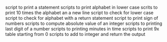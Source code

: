 script to print a statement
scripts to print alphabet in lower case
scrits to print 10 times the alphabet an a new line
script to check for lower case
script to check for alphabet with a return statement
script to print sign of numbers
scripts to compute absolute value of an integer
scripts to printing last digit of a number
scripts to printing minutes in time
scripts to print 9x table starting from 0
scripts to add to integer and return the output
